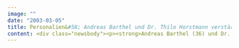 ```yaml
---
image: ""
date: "2003-03-05"
title: Personalien&#58; Andreas Barthel und Dr. Thilo Horstmann verstärken das Management von SinnerSchrader
content: <div class="newsbody"><p><strong>Andreas Barthel (36) und Dr. Thilo Horstmann (38) haben die Leitung des Solution Center Communication &amp; Technology bei SinnerSchrader in Hamburg übernommen.</strong></p><p>In dieser Unit betreut der eBusiness-Dienstleister Kunden aus den Branchen Telekommunikation, Telematik und Energie, darunter O2, Talkline und Yello Strom. Andreas Barthel als Managing Consultant und Dr. Thilo Horstmann als Managing Engineer zeichnen gemeinsam für den Erfolg der Unit verantwortlich und berichten direkt an den Vorstand.</p><p>Andreas Barthel kommt von BBDO Consulting, wo er als Principal den Aufbau des Beratungsgeschäfts im Bereich eMarketing mit dem Ziel der Steuerung medienübergreifender Agenturdienstleistungen verantwortet hat. Nach dem Studium der Wirtschaftswissenschaften in St. Gallen arbeitete er u.a. bei o.tel.o in der Geschäftsentwicklung und bei Viag Interkom (heute O2) als Leiter CRM.</p><p>Dr. Thilo Horstmann war zuletzt als Director verschiedener New Media-Unternehmen von Bertelsmann tätig. Davor war er Berater bei der SAP AG in Walldorf. Die Stationen der wissenschaftlichen Laufbahn des promovierten Informatikers waren die Fraunhofer-Gesellschaft in St. Augustin bei Bonn, das World Wide Web Consortium (W3C) in Boston (USA) und Sophia-Antipolis (F) sowie das Xerox Research Centre in Cambridge (UK). Für seine Beiträge zur Entwicklung des WWW wurde er von Tim Berners-Lee als "Fellow of the W3C" ausgezeichnet.</p><p><a class="news-backlink" href="/de/"><svg class="svg-ico svg-ico--arrow-left"><use xlink&#58;href="#arrow-down"></use></svg>Zurück zur Presse Übersicht</a></p></div>
---
```

